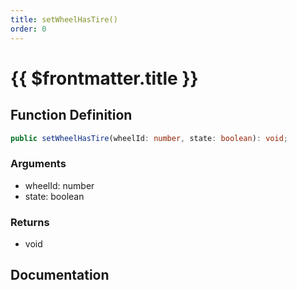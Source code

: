 ```yaml
---
title: setWheelHasTire()
order: 0
---
```


# {{ $frontmatter.title }}

## Function Definition

```ts
public setWheelHasTire(wheelId: number, state: boolean): void;
```

### Arguments

* wheelId: number
* state: boolean

### Returns

* void

## Documentation

<!--@include: ./parts/setWheelHasTire.md-->
